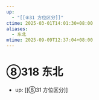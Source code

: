 ```yaml
---
up:
  - "[[⑧31 方位区分]]"
ctime: 2025-03-01T14:01:30+08:00
aliases:
  - 东北
mtime: 2025-09-09T12:37:04+08:00
---
```


# ⑧318 东北

- up: [[⑧31 方位区分]]
